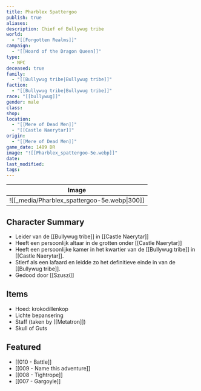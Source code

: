 ```yaml
---
title: Pharblex Spattergoo
publish: true
aliases: 
description: Chief of Bullywug tribe
world:
  - "[[Forgotten Realms]]"
campaign:
  - "[[Hoard of the Dragon Queen]]"
type:
  - NPC
deceased: true
family:
  - "[[Bullywug tribe|Bullywug tribe]]"
faction:
  - "[[Bullywug tribe|Bullywug tribe]]"
race: "[[bullywug]]"
gender: male
class: 
shop: 
location:
  - "[[Mere of Dead Men]]"
  - "[[Castle Naerytar]]"
origin:
  - "[[Mere of Dead Men]]"
game_date: 1489 DR
image: "![[Pharblex_spattergoo-5e.webp]]"
date: 
last_modified: 
tags: 
---
```


| Image                                               |
| --------------------------------------------------- |
| ![[_media/Pharblex_spattergoo-5e.webp\|300]] |

## Character Summary
- Leider van de [[Bullywug tribe]] in [[Castle Naerytar]]
- Heeft een persoonlijk altaar in de grotten onder [[Castle Naerytar]]
- Heeft een persoonlijke kamer in het kwartier van de  [[Bullywug tribe]] in [[Castle Naerytar]].
- Stierf als een lafaard en leidde zo het definitieve einde in van de [[Bullywug tribe]].
- Gedood door [[Szuszi]]
## Items
- Hoed: krokodillenkop
- Lichte bepansering
- Staff (taken by [[Metatron]])
- Skull of Guts
## Featured
- [[010 - Battle]]
- [[009 - Name this adventure]]
- [[008 - Tightrope]]
- [[007 - Gargoyle]]





